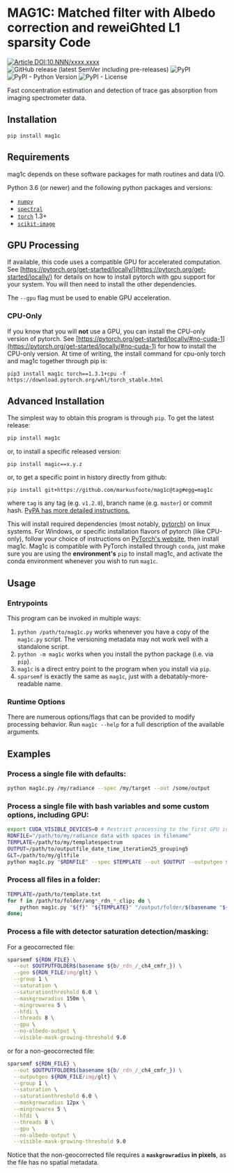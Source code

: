 # MAG1C:  Matched filter with Albedo correction and reweiGhted L1 sparsity Code

[![Article DOI:10.NNN/xxxx.xxxx](https://img.shields.io/badge/Article%20DOI-10.NNN%2Fxxxx.xxxx-blue)](https://doi.org) ![GitHub release (latest SemVer including pre-releases)](https://img.shields.io/github/v/release/markusfoote/mag1c?include_prereleases&sort=semver) ![PyPI](https://img.shields.io/pypi/v/mag1c) ![PyPI - Python Version](https://img.shields.io/pypi/pyversions/mag1c) ![PyPI - License](https://img.shields.io/pypi/l/mag1c)

Fast concentration estimation and detection of trace gas absorption from imaging spectrometer data.

<!--
## Citation
If you use this tool in a program or publication, please acknowledge its author(s) by adding the following reference:

<citation here>
-->
## Installation
``pip install mag1c``

## Requirements
mag1c depends on these software packages for math routines and data I/O. 

Python 3.6 (or newer) and the following python packages and versions:
- [`numpy`](https://www.numpy.org/)
- [`spectral`](https://www.spectralpython.net/)
- [`torch`](https://pytorch.org) 1.3+
- [`scikit-image`](https://scikit-image.org/)

## GPU Processing
If available, this code uses a compatible GPU for accelerated computation. See [https://pytorch.org/get-started/locally/](https://pytorch.org/get-started/locally/) for details on how to install pytorch with gpu support for your system. You will then need to install the other dependencies.

The `--gpu` flag must be used to enable GPU acceleration.
### CPU-Only
If you know that you will **not** use a GPU, you can install the CPU-only version of pytorch. See [https://pytorch.org/get-started/locally/#no-cuda-1](https://pytorch.org/get-started/locally/#no-cuda-1) for how to install the CPU-only version. At time of writing, the install command for cpu-only torch and mag1c together through pip is: 
```
pip3 install mag1c torch==1.3.1+cpu -f https://download.pytorch.org/whl/torch_stable.html
```

## Advanced Installation
The simplest way to obtain this program is through `pip`. To get the latest release:
```bash
pip install mag1c
```
or, to install a specific released version:
```
pip install magic==x.y.z
```
or, to get a specific point in history directly from github:
```
pip install git+https://github.com/markusfoote/mag1c@tag#egg=mag1c
```
where ``tag`` is any tag (e.g. ``v1.2.0``), branch name (e.g. ``master``) or commit hash. [PyPA has more detailed instructions.](https://pip.pypa.io/en/stable/reference/pip_install/#vcs-support)

This will install required dependencies (most notably, [pytorch](https://pytorch.org)) on linux systems. For Windows, or specific installation flavors of pytorch (like CPU-only), follow your choice of instructions on [PyTorch's website](https://pytorch.org/get-started/locally/), then install mag1c. Mag1c is compatible with PyTorch installed through `conda`, just make sure you are using the **environment's** `pip` to install mag1c, and activate the conda environment whenever you wish to run `mag1c`.

## Usage
### Entrypoints
This program can be invoked in multiple ways: 
1. `python /path/to/mag1c.py` works whenever you have a copy of the `mag1c.py` script. The versioning metadata may not work well with a standalone script.
2. `python -m mag1c` works when you install the python package (i.e. via `pip`).
3. `mag1c` is a direct entry point to the program when you install via `pip`.
4. `sparsemf` is exactly the same as `mag1c`, just with a debatably-more-readable name.

### Runtime Options
There are numerous options/flags that can be provided to modify processing behavior. Run `mag1c --help` for a full description of the available arguments.

## Examples
### Process a single file with defaults:
```bash
python mag1c.py /my/radiance --spec /my/target --out /some/output
```

### Process a single file with bash variables and some custom options, including GPU:
```bash
export CUDA_VISIBLE_DEVICES=0 # Restrict processing to the first GPU in the system
RDNFILE="/path/to/my/radiance data with spaces in filename"
TEMPLATE=/path/to/my/templatespectrum
OUTPUT=/path/to/outputfile_date_time_iteration25_grouping5
GLT=/path/to/my/gltfile
python mag1c.py "$RDNFILE" --spec $TEMPLATE --out $OUTPUT --outputgeo $GLT --iter 25 --group 5 --gpu -t 2 -b16
```

### Process all files in a folder:
```bash
TEMPLATE=/path/to/template.txt
for f in /path/to/folder/ang*_rdn_*_clip; do \
    python mag1c.py "${f}" "${TEMPLATE}" "/output/folder/$(basename "${f/rdn/mag1c}")" --iter 20
done;
```

### Process a file with detector saturation detection/masking:
For a geocorrected file:
```bash
sparsemf ${RDN_FILE} \
  --out $OUTPUTFOLDER$(basename ${b/_rdn_/_ch4_cmfr_}) \
  --geo ${RDN_FILE/img/glt} \
  --group 1 \
  --saturation \
  --saturationthreshold 6.0 \
  --maskgrowradius 150m \
  --mingrowarea 5 \
  --hfdi \
  --threads 8 \
  --gpu \
  --no-albedo-output \
  --visible-mask-growing-threshold 9.0
```
or for a non-geocorrected file:
```bash
sparsemf ${RDN_FILE} \
  --out $OUTPUTFOLDER$(basename ${b/_rdn_/_ch4_cmfr_}) \
  --outputgeo ${RDN_FILE/img/glt} \
  --group 1 \
  --saturation \
  --saturationthreshold 6.0 \
  --maskgrowradius 12px \
  --mingrowarea 5 \
  --hfdi \
  --threads 8 \
  --gpu \
  --no-albedo-output \
  --visible-mask-growing-threshold 9.0
```
Notice that the non-geocorrected file requires a **`maskgrowradius` in pixels**, as the file has no spatial metadata.